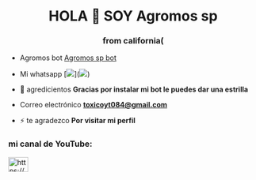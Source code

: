 <h1 align="center">HOLA 👋 SOY Agromos sp</h1>
<h3 align="center">from california(</h3>

- Agromos bot [Agromos sp bot](https://github.com/Agromos0/AgromosBotV2)

- Mi whatsapp [<a href="http://wa.me/18178659441" target="blank"><img src="https://img.shields.io/badge/Whatsapp-30302f?style=flat&logo=whatsapp" /></a>](<a href="http://wa.me/18178659441" target="blank"><img src="https://img.shields.io/badge/Whatsapp-30302f?style=flat&logo=whatsapp" /></a>)

- 💬 agredicientos **Gracias por instalar mi bot le puedes dar una estrilla**

- Correo electrónico **toxicoyt084@gmail.com**

- ⚡ te agradezco **Por visitar mi perfil**

<h3 align="left">mi canal de YouTube:</h3>
<p align="left">
<a href="https://www.youtube.com/c/https://youtu.be/pzqql51epby" target="blank"><img align="center" src="https://raw.githubusercontent.com/rahuldkjain/github-profile-readme-generator/master/src/images/icons/Social/youtube.svg" alt="https://youtu.be/pzqql51epby" height="30" width="40" /></a>
</p>

